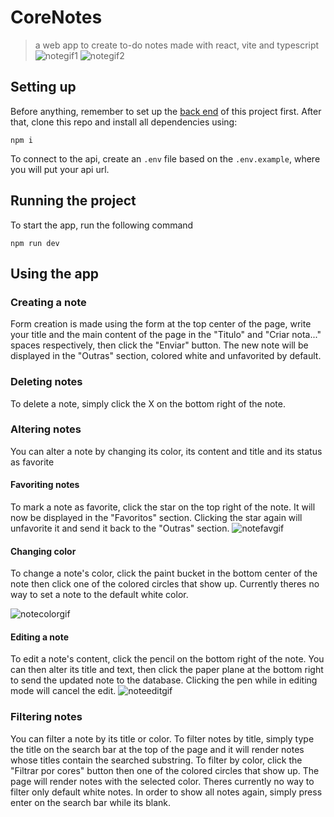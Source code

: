 # CoreNotes

> a web app to create to-do notes made with react, vite and typescript
![notegif1](https://github.com/duanzin/corelab-front/assets/115566934/c96af62c-bf71-40a0-b5e7-24844ef9eee1)
![notegif2](https://github.com/duanzin/corelab-front/assets/115566934/ad268fd0-e178-4eb9-8011-e1b48961685e)


## Setting up

Before anything, remember to set up the [back end](https://github.com/duanzin/corelab-back) of this project first. After that, clone this repo and install all dependencies using:
```
npm i
```
To connect to the api, create an `.env` file based on the `.env.example`, where you will put your api url.
## Running the project

To start the app, run the following command

```
npm run dev
```

## Using the app
### Creating a note

Form creation is made using the form at the top center of the page, write your title and the main content of the page in the "Titulo" and "Criar nota..." spaces respectively, then click the "Enviar" button.
The new note will be displayed in the "Outras" section, colored white and unfavorited by default.

### Deleting notes

To delete a note, simply click the X on the bottom right of the note.

### Altering notes

You can alter a note by changing its color, its content and title and its status as favorite

#### Favoriting notes

To mark a note as favorite, click the star on the top right of the note. It will now be displayed in the "Favoritos" section. 
Clicking the star again will unfavorite it and send it back to the "Outras" section.
![notefavgif](https://github.com/duanzin/corelab-front/assets/115566934/691b244e-ae2a-4ccb-a90b-35ccf2a9d6dc)

#### Changing color

To change a note's color, click the paint bucket in the bottom center of the note then click one of the colored circles that show up.
Currently theres no way to set a note to the default white color.

![notecolorgif](https://github.com/duanzin/corelab-front/assets/115566934/3a1943de-fcff-434f-84fe-e7c0cdfee7f1)

#### Editing a note

To edit a note's content, click the pencil on the bottom right of the note. You can then alter its title and text, then click the paper plane at the bottom right to send the updated note to the database.
Clicking the pen while in editing mode will cancel the edit.
![noteeditgif](https://github.com/duanzin/corelab-front/assets/115566934/826d72a4-dfe8-46a5-95aa-ae8800864ac7)

### Filtering notes

You can filter a note by its title or color.
To filter notes by title, simply type the title on the search bar at the top of the page and it will render notes whose titles contain the searched substring.
To filter by color, click the "Filtrar por cores" button then one of the colored circles that show up. The page will render notes with the selected color. 
Theres currently no way to filter only default white notes.
In order to show all notes again, simply press enter on the search bar while its blank.

